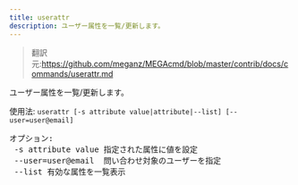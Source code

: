```yaml
---
title: userattr
description: ユーザー属性を一覧/更新します。
---
```


>翻訳元:https://github.com/meganz/MEGAcmd/blob/master/contrib/docs/commands/userattr.md

ユーザー属性を一覧/更新します。

使用法: `userattr [-s attribute value|attribute|--list] [--user=user@email]`
<pre>
オプション:
 -s	attribute value	指定された属性に値を設定
 --user=user@email	問い合わせ対象のユーザーを指定
 --list	有効な属性を一覧表示
</pre>
